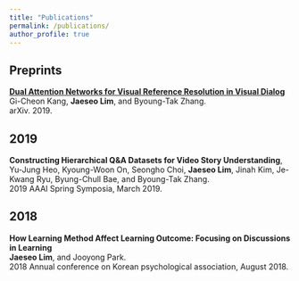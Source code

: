 ```yaml
---
title: "Publications"
permalink: /publications/
author_profile: true
---
```


## Preprints

<b>[Dual Attention Networks for Visual Reference Resolution in Visual Dialog](https://arxiv.org/abs/1902.09368)</b> <br>
Gi-Cheon Kang, **Jaeseo Lim**, and Byoung-Tak Zhang.<br>
arXiv. 2019.

## 2019
<b>Constructing Hierarchical Q&A Datasets for Video Story Understanding</b>,<br>
Yu-Jung Heo, Kyoung-Woon On, Seongho Choi, **Jaeseo Lim**, Jinah Kim, Je-Kwang Ryu, Byung-Chull Bae, and Byoung-Tak Zhang.<br>
2019 AAAI Spring Symposia, March 2019.

## 2018
<b>How Learning Method Affect Learning Outcome: Focusing on Discussions in Learning</b> <br>
  **Jaeseo Lim**, and Jooyong Park. <br>
  2018 Annual conference on Korean psychological association, August 2018.
